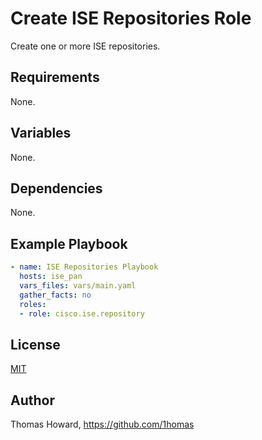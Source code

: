 # Create ISE Repositories Role

Create one or more ISE repositories.

## Requirements

None.

## Variables

None.

## Dependencies

None.

## Example Playbook

```yaml
- name: ISE Repositories Playbook
  hosts: ise_pan
  vars_files: vars/main.yaml
  gather_facts: no
  roles:
  - role: cisco.ise.repository
```

## License

[MIT](https://mit-license.org/)

## Author

Thomas Howard, <https://github.com/1homas>
